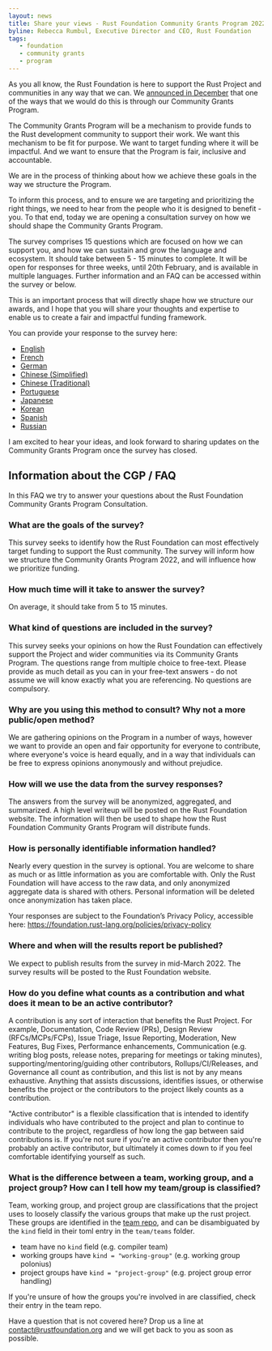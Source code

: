 ```yaml
---
layout: news
title: Share your views - Rust Foundation Community Grants Program 2022
byline: Rebecca Rumbul, Executive Director and CEO, Rust Foundation
tags:
   - foundation
   - community grants
   - program
---
```


As you all know, the Rust Foundation is here to support the Rust Project and communities in any way that we can. We [announced in December](https://foundation.rust-lang.org/news/2021-12-09-news-rust-foundation-to-launch-community-grants-program/) that one of the ways that we would do this is through our Community Grants Program.

The Community Grants Program will be a mechanism to provide funds to the Rust development community to support their work. We want this mechanism to be fit for purpose. We want to target funding where it will be impactful. And we want to ensure that the Program is fair, inclusive and accountable.

We are in the process of thinking about how we achieve these goals in the way we structure the Program.

To inform this process, and to ensure we are targeting and prioritizing the right things, we need to hear from the people who it is designed to benefit - you. To that end, today we are opening a consultation survey on how we should shape the Community Grants Program.

The survey comprises 15 questions which are focused on how we can support you, and how we can sustain and grow the language and ecosystem. It should take between 5 - 15 minutes to complete. It will be open for responses for three weeks, until 20th February, and is available in multiple languages. Further information and an FAQ can be accessed within the survey or below.

This is an important process that will directly shape how we structure our awards, and I hope that you will share your thoughts and expertise to enable us to create a fair and impactful funding framework.

You can provide your response to the survey here:

* [English](https://survey.alchemer.eu/s3/90424415/Community-Grants-Program-Consultation-2022)
* [French](https://survey.alchemer.eu/s3/90424842/Programme-2022-de-subventions-communautaires-de-la-Rust-Foundation)
* [German](https://survey.alchemer.eu/s3/90424851/Pr-mienprogramm-der-Rust-Foundation-f-r-Communitys-2022)
* [Chinese (Simplified)](https://survey.alchemer.eu/s3/90424845/Rust-2022-CHIS)
* [Chinese (Traditional)](https://survey.alchemer.eu/s3/90424846/Rust-2022-CHIT)
* [Portuguese](https://survey.alchemer.eu/s3/90424850/Funda-o-Rust-Programa-de-Bolsas-Comunit-rias-2022)
* [Japanese](https://survey.alchemer.eu/s3/90424853/Rust-Foundation-2022-JP)
* [Korean](https://survey.alchemer.eu/s3/90424854/2022-Rust-Foundation)
* [Spanish](https://survey.alchemer.eu/s3/90424840/Programa-de-subvenciones-a-la-comunidad-de-la-Fundaci-n-Rust-2022)
* [Russian](https://survey.alchemer.eu/s3/90424844/Rust-Foundation-2022)

I am excited to hear your ideas, and look forward to sharing updates on the Community Grants Program once the survey has closed.

## Information about the CGP / FAQ

In this FAQ we try to answer your questions about the Rust Foundation Community Grants Program Consultation.

### What are the goals of the survey?

This survey seeks to identify how the Rust Foundation can most effectively target funding to support the Rust community. The survey will inform how we structure the Community Grants Program 2022, and will influence how we prioritize funding.

### How much time will it take to answer the survey?

On average, it should take from 5 to 15 minutes.

### What kind of questions are included in the survey?

This survey seeks your opinions on how the Rust Foundation can effectively support the Project and wider communities via its Community Grants Program. The questions range from multiple choice to free-text. Please provide as much detail as you can in your free-text answers - do not assume we will know exactly what you are referencing. No questions are compulsory.

### Why are you using this method to consult? Why not a more public/open method?

We are gathering opinions on the Program in a number of ways, however we want to provide an open and fair opportunity for everyone to contribute, where everyone's voice is heard equally, and in a way that individuals can be free to express opinions anonymously and without prejudice.

### How will we use the data from the survey responses?

The answers from the survey will be anonymized, aggregated, and summarized. A high level writeup will be posted on the Rust Foundation website. The information will then be used to shape how the Rust Foundation Community Grants Program will distribute funds.

### How is personally identifiable information handled?

Nearly every question in the survey is optional. You are welcome to share as much or as little information as you are comfortable with. Only the Rust Foundation will have access to the raw data, and only anonymized aggregate data is shared with others. Personal information will be deleted once anonymization has taken place.

Your responses are subject to the Foundation’s Privacy Policy, accessible here: https://foundation.rust-lang.org/policies/privacy-policy

### Where and when will the results report be published?

We expect to publish results from the survey in mid-March 2022. The survey results will be posted to the Rust Foundation website.

### How do you define what counts as a contribution and what does it mean to be an active contributor?

A contribution is any sort of interaction that benefits the Rust Project. For example, Documentation, Code Review (PRs), Design Review (RFCs/MCPs/FCPs), Issue Triage, Issue Reporting, Moderation, New Features, Bug Fixes, Performance enhancements, Communication (e.g. writing blog posts, release notes, preparing for meetings or taking minutes), supporting/mentoring/guiding other contributors, Rollups/CI/Releases, and Governance all count as contribution, and this list is not by any means exhaustive. Anything that assists discussions, identifies issues, or otherwise benefits the project or the contributors to the project likely counts as a contribution.

"Active contributor" is a flexible classification that is intended to identify individuals who have contributed to the project and plan to continue to contribute to the project, regardless of how long the gap between said contributions is. If you're not sure if you're an active contributor then you're probably an active contributor, but ultimately it comes down to if you feel comfortable identifying yourself as such.

### What is the difference between a team, working group, and a project group? How can I tell how my team/group is classified?

Team, working group, and project group are classifications that the project uses to loosely classify the various groups that make up the rust project. These groups are identified in the [team repo](https://github.com/rust-lang/team), and can be disambiguated by the `kind` field in their toml entry in the `team/teams` folder.

* team have no `kind` field (e.g. compiler team)
* working groups have `kind = "working-group"` (e.g. working group polonius)
* project groups have `kind = "project-group"` (e.g. project group error handling)

If you're unsure of how the groups you're involved in are classified, check their entry in the team repo.

Have a question that is not covered here? Drop us a line at contact@rustfoundation.org and we will get back to you as soon as possible.

